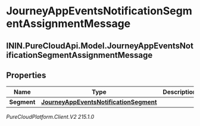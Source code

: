 # JourneyAppEventsNotificationSegmentAssignmentMessage

## ININ.PureCloudApi.Model.JourneyAppEventsNotificationSegmentAssignmentMessage

## Properties

|Name | Type | Description | Notes|
|------------ | ------------- | ------------- | -------------|
| **Segment** | [**JourneyAppEventsNotificationSegment**](JourneyAppEventsNotificationSegment) |  | [optional] |



_PureCloudPlatform.Client.V2 215.1.0_
